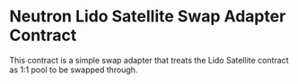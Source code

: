 # Neutron Lido Satellite Swap Adapter Contract

This contract is a simple swap adapter that treats the Lido Satellite contract as 1:1 pool to be swapped through.
